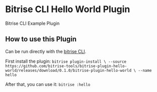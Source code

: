 # Bitrise CLI Hello World Plugin

Bitrise CLI Example Plugin

## How to use this Plugin

Can be run directly with the [bitrise CLI](https://github.com/bitrise-io/bitrise).

First install the plugin:
`bitrise plugin-install \
  --source https://github.com/bitrise-tools/bitrise-plugin-hello-world/releases/download/0.1.0/bitrise-plugin-hello-world \
  --name hello`

After that, you can use it:
`bitrise :hello`
